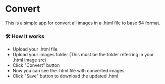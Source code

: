 # Convert

This is a simple app for convert all images in a .html file to base 64 format.

### 🛠 How it works

* Upload your .html file
* Upload your images folder (This must be the folder referring in your .html image src)
* Click "Convert" button
* Now you can see the .html file with converted images
* Click "Save" button to download the updated .html
